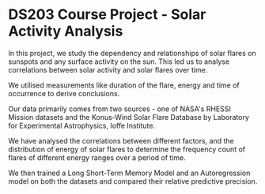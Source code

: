 # DS203 Course Project - Solar Activity Analysis

In this project, we study the dependency and relationships of solar flares on sunspots and any surface activity on the sun. This led us to analyse correlations between solar activity and solar flares over time.

We utilised measurements like duration of the flare, energy and time of occurrence to derive conclusions. 

Our data primarily comes from two sources - one of NASA's RHESSI Mission datasets and the Konus-Wind Solar Flare Database by Laboratory for Experimental Astrophysics, Ioffe Institute. 

We have analysed the correlations between different factors, and the distribution of energy of solar flares to determine the frequency count of flares of different energy ranges over a period of time.

We then trained a Long Short-Term Memory Model and an Autoregression model on both the datasets and compared their relative predictive precision.
